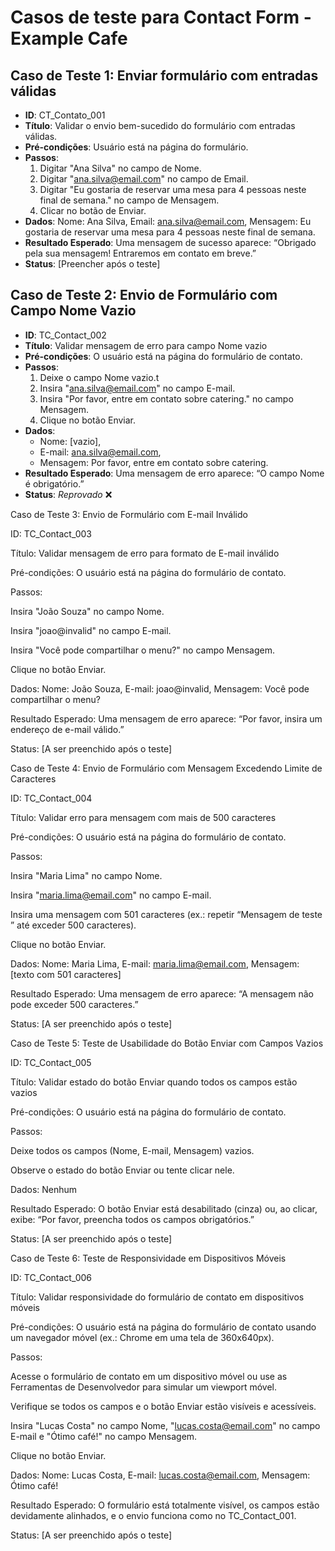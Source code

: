 # Casos de teste para Contact Form - Example Cafe

## Caso de Teste 1: Enviar formulário com entradas válidas

- **ID**: CT_Contato_001
- **Título**: Validar o envio bem-sucedido do formulário com entradas válidas.
- **Pré-condições**: Usuário está na página do formulário.
- **Passos**:
  1. Digitar "Ana Silva" no campo de Nome.
  2. Digitar "ana.silva@email.com" no campo de Email.
  3. Digitar "Eu gostaria de reservar uma mesa para 4 pessoas neste final de semana." no campo de Mensagem.
  4. Clicar no botão de Enviar.
- **Dados**: Nome: Ana Silva, Email: ana.silva@email.com, Mensagem: Eu gostaria de reservar uma mesa para 4 pessoas neste final de semana.
- **Resultado Esperado**: Uma mensagem de sucesso aparece: “Obrigado pela sua mensagem! Entraremos em contato em breve.”
- **Status**: [Preencher após o teste]

## Caso de Teste 2: Envio de Formulário com Campo Nome Vazio

- **ID**: TC_Contact_002
- **Título**: Validar mensagem de erro para campo Nome vazio
- **Pré-condições**: O usuário está na página do formulário de contato.
- **Passos**:
  1. Deixe o campo Nome vazio.t
  1. Insira "ana.silva@email.com" no campo E-mail.
  1. Insira "Por favor, entre em contato sobre catering." no campo Mensagem.
  1. Clique no botão Enviar.
- **Dados**:
  - Nome: [vazio], 
  - E-mail: ana.silva@email.com, 
  - Mensagem: Por favor, entre em contato sobre catering.
- **Resultado Esperado**: Uma mensagem de erro aparece: “O campo Nome é obrigatório.”
- **Status**: *Reprovado* ❌

Caso de Teste 3: Envio de Formulário com E-mail Inválido





ID: TC_Contact_003



Título: Validar mensagem de erro para formato de E-mail inválido



Pré-condições: O usuário está na página do formulário de contato.



Passos:





Insira "João Souza" no campo Nome.



Insira "joao@invalid" no campo E-mail.



Insira "Você pode compartilhar o menu?" no campo Mensagem.



Clique no botão Enviar.



Dados: Nome: João Souza, E-mail: joao@invalid, Mensagem: Você pode compartilhar o menu?



Resultado Esperado: Uma mensagem de erro aparece: “Por favor, insira um endereço de e-mail válido.”



Status: [A ser preenchido após o teste]

Caso de Teste 4: Envio de Formulário com Mensagem Excedendo Limite de Caracteres





ID: TC_Contact_004



Título: Validar erro para mensagem com mais de 500 caracteres



Pré-condições: O usuário está na página do formulário de contato.



Passos:





Insira "Maria Lima" no campo Nome.



Insira "maria.lima@email.com" no campo E-mail.



Insira uma mensagem com 501 caracteres (ex.: repetir “Mensagem de teste ” até exceder 500 caracteres).



Clique no botão Enviar.



Dados: Nome: Maria Lima, E-mail: maria.lima@email.com, Mensagem: [texto com 501 caracteres]



Resultado Esperado: Uma mensagem de erro aparece: “A mensagem não pode exceder 500 caracteres.”



Status: [A ser preenchido após o teste]

Caso de Teste 5: Teste de Usabilidade do Botão Enviar com Campos Vazios





ID: TC_Contact_005



Título: Validar estado do botão Enviar quando todos os campos estão vazios



Pré-condições: O usuário está na página do formulário de contato.



Passos:





Deixe todos os campos (Nome, E-mail, Mensagem) vazios.



Observe o estado do botão Enviar ou tente clicar nele.



Dados: Nenhum



Resultado Esperado: O botão Enviar está desabilitado (cinza) ou, ao clicar, exibe: “Por favor, preencha todos os campos obrigatórios.”



Status: [A ser preenchido após o teste]

Caso de Teste 6: Teste de Responsividade em Dispositivos Móveis





ID: TC_Contact_006



Título: Validar responsividade do formulário de contato em dispositivos móveis



Pré-condições: O usuário está na página do formulário de contato usando um navegador móvel (ex.: Chrome em uma tela de 360x640px).



Passos:





Acesse o formulário de contato em um dispositivo móvel ou use as Ferramentas de Desenvolvedor para simular um viewport móvel.



Verifique se todos os campos e o botão Enviar estão visíveis e acessíveis.



Insira "Lucas Costa" no campo Nome, "lucas.costa@email.com" no campo E-mail e "Ótimo café!" no campo Mensagem.



Clique no botão Enviar.



Dados: Nome: Lucas Costa, E-mail: lucas.costa@email.com, Mensagem: Ótimo café!



Resultado Esperado: O formulário está totalmente visível, os campos estão devidamente alinhados, e o envio funciona como no TC_Contact_001.



Status: [A ser preenchido após o teste]